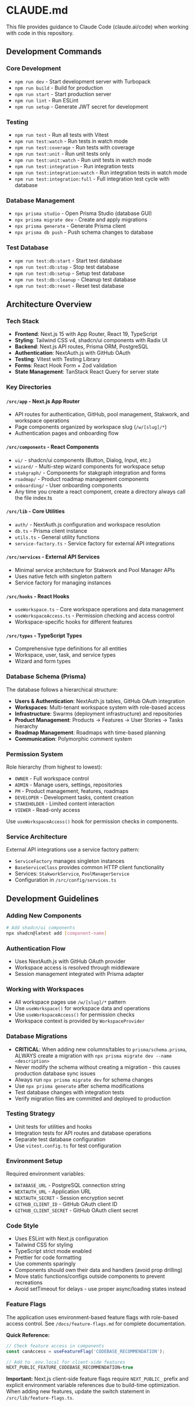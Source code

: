 # CLAUDE.md

This file provides guidance to Claude Code (claude.ai/code) when working with code in this repository.

## Development Commands

### Core Development
- `npm run dev` - Start development server with Turbopack
- `npm run build` - Build for production
- `npm run start` - Start production server
- `npm run lint` - Run ESLint
- `npm run setup` - Generate JWT secret for development

### Testing
- `npm run test` - Run all tests with Vitest
- `npm run test:watch` - Run tests in watch mode
- `npm run test:coverage` - Run tests with coverage
- `npm run test:unit` - Run unit tests only
- `npm run test:unit:watch` - Run unit tests in watch mode
- `npm run test:integration` - Run integration tests
- `npm run test:integration:watch` - Run integration tests in watch mode
- `npm run test:integration:full` - Full integration test cycle with database

### Database Management
- `npx prisma studio` - Open Prisma Studio (database GUI)
- `npx prisma migrate dev` - Create and apply migrations
- `npx prisma generate` - Generate Prisma client
- `npx prisma db push` - Push schema changes to database

### Test Database
- `npm run test:db:start` - Start test database
- `npm run test:db:stop` - Stop test database
- `npm run test:db:setup` - Setup test database
- `npm run test:db:cleanup` - Cleanup test database
- `npm run test:db:reset` - Reset test database

## Architecture Overview

### Tech Stack
- **Frontend**: Next.js 15 with App Router, React 19, TypeScript
- **Styling**: Tailwind CSS v4, shadcn/ui components with Radix UI
- **Backend**: Next.js API routes, Prisma ORM, PostgreSQL
- **Authentication**: NextAuth.js with GitHub OAuth
- **Testing**: Vitest with Testing Library
- **Forms**: React Hook Form + Zod validation
- **State Management**: TanStack React Query for server state

### Key Directories

#### `/src/app` - Next.js App Router
- API routes for authentication, GitHub, pool management, Stakwork, and workspace operations
- Page components organized by workspace slug (`/w/[slug]/*`)
- Authentication pages and onboarding flow

#### `/src/components` - React Components
- `ui/` - shadcn/ui components (Button, Dialog, Input, etc.)
- `wizard/` - Multi-step wizard components for workspace setup
- `stakgraph/` - Components for stakgraph integration and forms
- `roadmap/` - Product roadmap management components
- `onboarding/` - User onboarding components
- Any time you create a react component, create a directory always call the file index.ts

#### `/src/lib` - Core Utilities
- `auth/` - NextAuth.js configuration and workspace resolution
- `db.ts` - Prisma client instance
- `utils.ts` - General utility functions
- `service-factory.ts` - Service factory for external API integrations

#### `/src/services` - External API Services
- Minimal service architecture for Stakwork and Pool Manager APIs
- Uses native fetch with singleton pattern
- Service factory for managing instances

#### `/src/hooks` - React Hooks
- `useWorkspace.ts` - Core workspace operations and data management
- `useWorkspaceAccess.ts` - Permission checking and access control
- Workspace-specific hooks for different features

#### `/src/types` - TypeScript Types
- Comprehensive type definitions for all entities
- Workspace, user, task, and service types
- Wizard and form types

### Database Schema (Prisma)

The database follows a hierarchical structure:
- **Users & Authentication**: NextAuth.js tables, GitHub OAuth integration
- **Workspaces**: Multi-tenant workspace system with role-based access
- **Infrastructure**: Swarms (deployment infrastructure) and repositories
- **Product Management**: Products → Features → User Stories → Tasks hierarchy
- **Roadmap Management**: Roadmaps with time-based planning
- **Communication**: Polymorphic comment system

### Permission System

Role hierarchy (from highest to lowest):
- `OWNER` - Full workspace control
- `ADMIN` - Manage users, settings, repositories  
- `PM` - Product management, features, roadmaps
- `DEVELOPER` - Development tasks, content creation
- `STAKEHOLDER` - Limited content interaction
- `VIEWER` - Read-only access

Use `useWorkspaceAccess()` hook for permission checks in components.

### Service Architecture

External API integrations use a service factory pattern:
- `ServiceFactory` manages singleton instances
- `BaseServiceClass` provides common HTTP client functionality
- Services: `StakworkService`, `PoolManagerService`
- Configuration in `/src/config/services.ts`

## Development Guidelines

### Adding New Components
```bash
# Add shadcn/ui components
npx shadcn@latest add [component-name]
```

### Authentication Flow
- Uses NextAuth.js with GitHub OAuth provider
- Workspace access is resolved through middleware
- Session management integrated with Prisma adapter

### Working with Workspaces
- All workspace pages use `/w/[slug]/*` pattern
- Use `useWorkspace()` for workspace data and operations
- Use `useWorkspaceAccess()` for permission checks
- Workspace context is provided by `WorkspaceProvider`

### Database Migrations
- **CRITICAL**: When adding new columns/tables to `prisma/schema.prisma`, ALWAYS create a migration with `npx prisma migrate dev --name <description>`
- Never modify the schema without creating a migration - this causes production database sync issues
- Always run `npx prisma migrate dev` for schema changes
- Use `npx prisma generate` after schema modifications
- Test database changes with integration tests
- Verify migration files are committed and deployed to production

### Testing Strategy
- Unit tests for utilities and hooks
- Integration tests for API routes and database operations
- Separate test database configuration
- Use `vitest.config.ts` for test configuration

### Environment Setup
Required environment variables:
- `DATABASE_URL` - PostgreSQL connection string
- `NEXTAUTH_URL` - Application URL
- `NEXTAUTH_SECRET` - Session encryption secret
- `GITHUB_CLIENT_ID` - GitHub OAuth client ID
- `GITHUB_CLIENT_SECRET` - GitHub OAuth client secret

### Code Style
- Uses ESLint with Next.js configuration
- Tailwind CSS for styling
- TypeScript strict mode enabled
- Prettier for code formatting
- Use comments sparingly
- Components should own their data and handlers (avoid prop drilling)
- Move static functions/configs outside components to prevent recreations
- Avoid setTimeout for delays - use proper async/loading states instead

### Feature Flags
The application uses environment-based feature flags with role-based access control. See `/docs/feature-flags.md` for complete documentation.

**Quick Reference:**
```typescript
// Check feature access in components
const canAccess = useFeatureFlag('CODEBASE_RECOMMENDATION');

// Add to .env.local for client-side features
NEXT_PUBLIC_FEATURE_CODEBASE_RECOMMENDATION=true
```

**Important:** Next.js client-side feature flags require `NEXT_PUBLIC_` prefix and explicit environment variable references due to build-time optimization. When adding new features, update the switch statement in `/src/lib/feature-flags.ts`.
